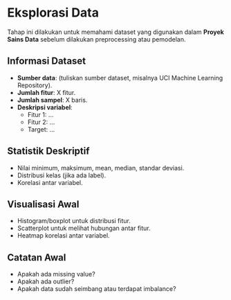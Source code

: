 # Eksplorasi Data

Tahap ini dilakukan untuk memahami dataset yang digunakan dalam **Proyek Sains Data** sebelum dilakukan preprocessing atau pemodelan.

## Informasi Dataset
- **Sumber data**: (tuliskan sumber dataset, misalnya UCI Machine Learning Repository).
- **Jumlah fitur**: X fitur.
- **Jumlah sampel**: X baris.
- **Deskripsi variabel**:
  - Fitur 1: ...
  - Fitur 2: ...
  - Target: ...

## Statistik Deskriptif
- Nilai minimum, maksimum, mean, median, standar deviasi.
- Distribusi kelas (jika ada label).
- Korelasi antar variabel.

## Visualisasi Awal
- Histogram/boxplot untuk distribusi fitur.
- Scatterplot untuk melihat hubungan antar fitur.
- Heatmap korelasi antar variabel.

## Catatan Awal
- Apakah ada missing value?
- Apakah ada outlier?
- Apakah data sudah seimbang atau terdapat imbalance?
